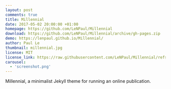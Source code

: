 ```yaml
---
layout: post
comments: true
title: Millennial
date: 2017-05-02 20:00:00 +01:00
homepage: https://github.com/LeNPaul/Millennial
download: https://github.com/LeNPaul/Millennial/archive/gh-pages.zip
demo: https://lenpaul.github.io/Millennial/
author: Paul Le
thumbnail: millennial.jpg
license: MIT
license_link: https://raw.githubusercontent.com/LeNPaul/Millennial/refs/heads/gh-pages/LICENSE.md
carousel:
  - 'screenshot.png'
---
```


Millennial, a minimalist Jekyll theme for running an online publication.

